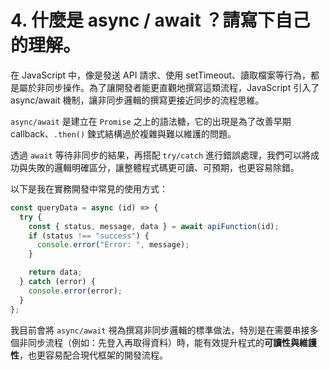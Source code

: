 # 4. 什麼是 async / await ？請寫下自己的理解。

在 JavaScript 中，像是發送 API 請求、使用 setTimeout、讀取檔案等行為，都是屬於非同步操作。為了讓開發者能更直觀地撰寫這類流程，JavaScript 引入了 async/await 機制，讓非同步邏輯的撰寫更接近同步的流程思維。

`async/await` 是建立在 `Promise` 之上的語法糖，它的出現是為了改善早期 callback、`.then()` 鍊式結構過於複雜與難以維護的問題。

透過 `await` 等待非同步的結果，再搭配 `try/catch` 進行錯誤處理，我們可以將成功與失敗的邏輯明確區分，讓整體程式碼更可讀、可預期，也更容易除錯。

以下是我在實務開發中常見的使用方式：

```js
const queryData = async (id) => {
  try {
    const { status, message, data } = await apiFunction(id);
    if (status !== "success") {
      console.error("Error: ", message);
    }

    return data;
  } catch (error) {
    console.error(error);
  }
};
```

我目前會將 `async/await` 視為撰寫非同步邏輯的標準做法，特別是在需要串接多個非同步流程（例如：先登入再取得資料）時，能有效提升程式的**可讀性與維護性**，也更容易配合現代框架的開發流程。
